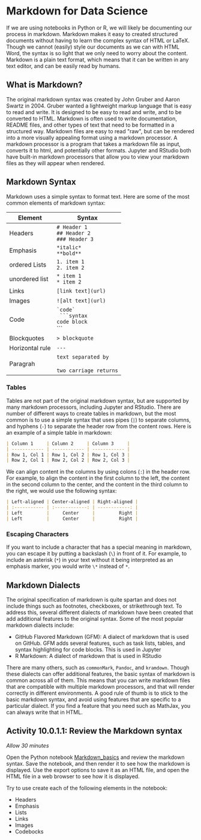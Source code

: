 # Markdown for Data Science

If we are using notebooks in Python or R, we will likely be documenting our
process in markdown. Markdown makes it easy to created structured documents
without having to learn the complex syntax of HTML or LaTeX. Though we cannot
(easily) style our documents as we can with HTML Word, the syntax is so light
that we only need to worry about the content. Markdown is a plain text format,
which means that it can be written in any text editor, and can be easily read by
humans.

## What is Markdown?

The original markdown syntax was created by John Gruber and Aaron Swartz
in 2004. Gruber wanted a lightweight markup language that is easy to read and
write. It is designed to be easy to read and write, and to be converted to HTML.
Markdown is often used to write documentation, README files, and other types of
text that need to be formatted in a structured way. Markdown files are easy to
read "raw", but can be rendered into a more visually appealing format using a
markdown processor. A markdown processor is a program that takes a markdown file
as input, converts it to html, and potentially other formats. Jupyter and
RStudio both have built-in markdown processors that allow you to view your
markdown files as they will appear when rendered.

## Markdown Syntax

Markdown uses a simple syntax to format text. Here are some of the most common
elements of markdown syntax:

| Element         | Syntax                                              |
| --------------- | --------------------------------------------------- |
| Headers         | `# Header 1`<br>`## Header 2`<br>`### Header 3`     |
| Emphasis        | `*italic*`<br>`**bold**`                            |
| ordered Lists   | `1. item 1`<br>`2. item 2`                          |
| unordered list  | `* item 1`<br>`* item 2`                            |
| Links           | `[link text](url)`                                  |
| Images          | `![alt text](url)`                                  |
| Code            | `` `code` ``<br>` ```syntax`<br>`code block`<br>``` |
| Blockquotes     | `> blockquote`                                      |
| Horizontal rule | `---`                                               |
| Paragrah        | `text separated by`<br><br>`two carriage returns`   |

### Tables

Tables are not part of the original markdown syntax, but are supported by many
markdown processors, including Jupyter and RStudio. There are number of
different ways to create tables in markdown, but the most common is to use a
simple syntax that uses pipes (`|`) to separate columns, and hyphens (`-`) to
separate the header row from the content rows. Here is an example of a simple
table in markdown:

```markdown
| Column 1     | Column 2     | Column 3     |
| ------------ | ------------ | ------------ |
| Row 1, Col 1 | Row 1, Col 2 | Row 1, Col 3 |
| Row 2, Col 1 | Row 2, Col 2 | Row 2, Col 3 |
```

We can align content in the columns by using colons (`:`) in the header row. For
example, to align the content in the first column to the left, the content in
the second column to the center, and the content in the third column to the
right, we would use the following syntax:

```markdown
| Left-aligned | Center-aligned | Right-aligned |
| :----------- | :------------: | ------------: |
| Left         |     Center     |         Right |
| Left         |     Center     |         Right |
```

### Escaping Characters

If you want to include a character that has a special meaning in markdown, you
can escape it by putting a backslash (`\`) in front of it. For example, to
include an asterisk (`*`) in your text without it being interpreted as an
emphasis marker, you would write `\*` instead of `*`.

## Markdown Dialects

The original specification of markdown is quite spartan and does not include
things such as footnotes, checkboxes, or strikethrough text. To address this,
several different dialects of markdown have been created that add additional
features to the original syntax. Some of the most popular markdown dialects
include:

- GitHub Flavored Markdown (GFM): A dialect of markdown that is used on GitHub.
  GFM adds several features, such as task lists, tables, and syntax highlighting
  for code blocks. This is used in Jupyter
- R Markdown: A dialect of markdown that is used in RStudio

There are many others, such as `commonMark`, `Pandoc`, and `kramdown`. Though
these dialects can offer additional features, the basic syntax of markdown is
common across all of them. This means that you can write markdown files that are
compatible with multiple markdown processors, and that will render correctly in
different environments. A good rule of thumb is to stick to the basic markdown
syntax, and avoid using features that are specific to a particular dialect. If
you find a feature that you need such as MathJax, you can always write that in
HTML.

## Activity 10.0.1.1: Review the Markdown syntax

_Allow 30 minutes_

Open the Python notebook
[Markdown_basics](../Activities/10/10.0.1.1/Markdown_Basics.ipynb) and review
the markdown syntax. Save the notebook, and then render it to see how the
markdown is displayed. Use the export options to save it as an HTML file, and
open the HTML file in a web browser to see how it is displayed.

Try to use create each of the following elements in the notebook:

- Headers
- Emphasis
- Lists
- Links
- Images
- Codebocks

<!-- TODO: add 4 activities -->
